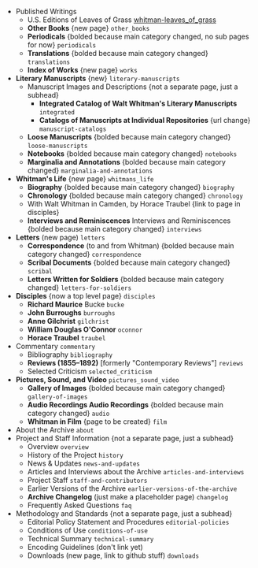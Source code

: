 - Published Writings 
  - U.S. Editions of Leaves of Grass [whitman-leaves_of_grass](https://github.com/whitmanarchive/whitman-leaves_of_grass)
  - **Other Books** {new page} `other_books`
  - **Periodicals** {bolded because main category changed, no sub pages for now} `periodicals`
  - **Translations** {bolded because main category changed}  `translations`
  - **Index of Works** {new page} `works`
- **Literary Manuscripts** {new} `literary-manuscripts`
  - Manuscript Images and Descriptions {not a separate page, just a subhead}
    - **Integrated Catalog of Walt Whitman's Literary Manuscripts** `integrated`
    - **Catalogs of Manuscripts at Individual Repositories** {url change} `manuscript-catalogs`
  - **Loose Manuscripts** {bolded because main category changed} `loose-manuscripts`
  - **Notebooks** {bolded because main category changed} `notebooks`
  - **Marginalia and Annotations** {bolded because main category changed} `marginalia-and-annotations`
- **Whitman's Life** {new page} `whitmans_life`
  - **Biography** {bolded because main category changed} `biography`
  - **Chronology** {bolded because main category changed} `chronology`
  - With Walt Whitman in Camden, by Horace Traubel {link to page in disciples}
  - **Interviews and Reminiscences**  Interviews and Reminiscences {bolded because main category changed} `interviews`
- **Letters** (new page) `letters`
  - **Correspondence** (to and from Whitman) {bolded because main category changed} `correspondence`
  - **Scribal Documents** {bolded because main category changed} `scribal`
  - **Letters Written for Soldiers** {bolded because main category changed} `letters-for-soldiers`
- **Disciples** {now a top level page} `disciples`
  - **Richard Maurice** Bucke `bucke`
  - **John Burroughs** `burroughs`
  - **Anne Gilchrist** `gilchrist`
  - **William Douglas O'Connor** `oconnor`
  - **Horace Traubel** `traubel`
- Commentary `commentary`
  - Bibliography `bibliography`
  - **Reviews (1855–1892)** [formerly "Contemporary Reviews"] `reviews`
  - Selected Criticism `selected_criticism` 
- **Pictures, Sound, and Video** `pictures_sound_video`
  - **Gallery of Images** {bolded because main category changed} `gallery-of-images`
  - **Audio Recordings Audio Recordings** {bolded because main category changed} `audio`
  - **Whitman in Film** {page to be created} `film`
- About the Archive `about`
- Project and Staff Information {not a separate page, just a subhead}
  - Overview `overview`
  - History of the Project `history`
  - News & Updates `news-and-updates`
  - Articles and Interviews about the Archive `articles-and-interviews`
  - Project Staff `staff-and-contributors`
  - Earlier Versions of the Archive `earlier-versions-of-the-archive`
  - **Archive Changelog** (just make a placeholder page) `changelog`
  - Frequently Asked Questions `faq`
- Methodology and Standards {not a separate page, just a subhead}
  - Editorial Policy Statement and Procedures `editorial-policies`
  - Conditions of Use `conditions-of-use`
  - Technical Summary `technical-summary`
  - Encoding Guidelines (don't link yet)
  - Downloads (new page, link to github stuff) `downloads`
